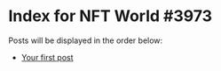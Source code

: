 # Index for NFT World #3973
Posts will be displayed in the order below:

- [Your first post](./001-first.md)

